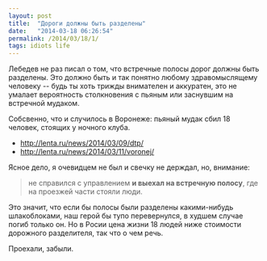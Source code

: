 ```yaml
---
layout: post
title:  "Дороги должны быть разделены"
date:   "2014-03-18 06:26:54"
permalink: /2014/03/18/1/
tags: idiots life
---
```


Лебедев не раз писал о том, что встречные полосы дорог должны быть
разделены. Это должно быть и так понятно любому здравомыслящему
человеку -- будь ты хоть трижды внимателен и аккуратен, это не умалает
вероятность столкновения с пьяным или заснувшим на встречной мудаком.

Собсвенно, что и случилось в Воронеже: пьяный мудак сбил 18 человек, стоящих у ночного клуба.

- http://lenta.ru/news/2014/03/09/dtp/
- http://lenta.ru/news/2014/03/11/voronej/

Ясное дело, я очевидцем не был и свечку не держдал, но, внимание:

> не справился с управлением **и выехал на встречную полосу**, где на
> проезжей части стояли люди.

Это значит, что если бы полосы были разделены какими-нибудь
шлакоблоками, наш герой бы тупо перевернулся, в худшем случае погиб
только он. Но в Росии цена жизни 18 людей ниже стоимости дорожного
разделителя, так что о чем речь.

Проехали, забыли.
